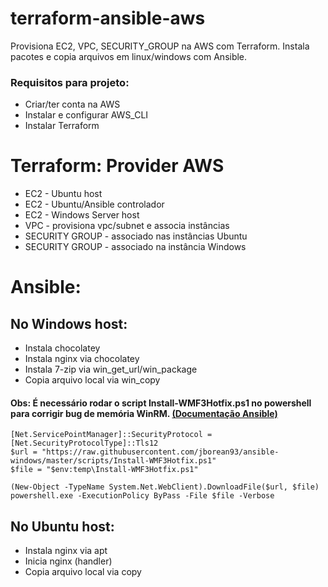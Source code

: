 # terraform-ansible-aws
 Provisiona EC2, VPC, SECURITY_GROUP na AWS com Terraform. Instala pacotes e copia arquivos em linux/windows com Ansible.

 ### Requisitos para projeto:
 * Criar/ter conta na AWS
 * Instalar e configurar AWS_CLI
 * Instalar Terraform
 

# Terraform: Provider AWS 
* EC2 - Ubuntu host
* EC2 - Ubuntu/Ansible controlador
* EC2 - Windows Server host
* VPC - provisiona vpc/subnet e associa instâncias 
* SECURITY GROUP - associado nas instâncias Ubuntu
* SECURITY GROUP - associado na instância Windows

# Ansible:
## No Windows host:
* Instala chocolatey
* Instala nginx via chocolatey
* Instala 7-zip via win_get_url/win_package
* Copia arquivo local via win_copy

#### Obs: É necessário rodar o script Install-WMF3Hotfix.ps1 no powershell para corrigir bug de memória WinRM. [(Documentação Ansible)](https://docs.ansible.com/ansible/latest/user_guide/windows_setup.html#winrm-setup)
```
[Net.ServicePointManager]::SecurityProtocol = [Net.SecurityProtocolType]::Tls12
$url = "https://raw.githubusercontent.com/jborean93/ansible-windows/master/scripts/Install-WMF3Hotfix.ps1"
$file = "$env:temp\Install-WMF3Hotfix.ps1"

(New-Object -TypeName System.Net.WebClient).DownloadFile($url, $file)
powershell.exe -ExecutionPolicy ByPass -File $file -Verbose
```

## No Ubuntu host:
* Instala nginx via apt 
* Inicia nginx (handler)
* Copia arquivo local via copy
